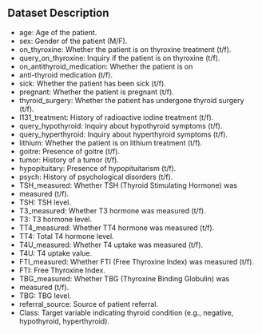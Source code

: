 ## Dataset Description

- age: Age of the patient.
- sex: Gender of the patient (M/F).
- on_thyroxine: Whether the patient is on thyroxine treatment (t/f).
- query_on_thyroxine: Inquiry if the patient is on thyroxine (t/f).
- on_antithyroid_medication: Whether the patient is on
- anti-thyroid medication (t/f).
- sick: Whether the patient has been sick (t/f).
- pregnant: Whether the patient is pregnant (t/f).
- thyroid_surgery: Whether the patient has undergone thyroid surgery (t/f).
- I131_treatment: History of radioactive iodine treatment (t/f).
- query_hypothyroid: Inquiry about hypothyroid symptoms (t/f).
- query_hyperthyroid: Inquiry about hyperthyroid symptoms (t/f).
- lithium: Whether the patient is on lithium treatment (t/f).
- goitre: Presence of goitre (t/f).
- tumor: History of a tumor (t/f).
- hypopituitary: Presence of hypopituitarism (t/f).
- psych: History of psychological disorders (t/f).
- TSH_measured: Whether TSH (Thyroid Stimulating Hormone) was
- measured (t/f).
- TSH: TSH level.
- T3_measured: Whether T3 hormone was measured (t/f).
- T3: T3 hormone level.
- TT4_measured: Whether TT4 hormone was measured (t/f).
- TT4: Total T4 hormone level.
- T4U_measured: Whether T4 uptake was measured (t/f).
- T4U: T4 uptake value.
- FTI_measured: Whether FTI (Free Thyroxine Index) was measured (t/f).
- FTI: Free Thyroxine Index.
- TBG_measured: Whether TBG (Thyroxine Binding Globulin) was
- measured (t/f).
- TBG: TBG level.
- referral_source: Source of patient referral.
- Class: Target variable indicating thyroid condition (e.g., negative, hypothyroid, hyperthyroid).